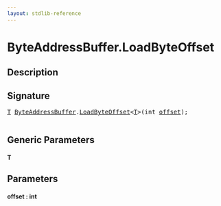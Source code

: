 ```yaml
---
layout: stdlib-reference
---
```


# ByteAddressBuffer\.LoadByteOffset

## Description





## Signature 

<pre>
<a href="loadbyteoffset-048.html#typeparam-T" class="code_type">T</a> <a href="index.html" class="code_type">ByteAddressBuffer</a>.<a href="loadbyteoffset-048.html">LoadByteOffset</a>&lt;<a href="loadbyteoffset-048.html#typeparam-T" class="code_type">T</a>&gt;(<span class="code_keyword">int</span> <a href="loadbyteoffset-048.html#decl-offset" class="code_param">offset</a>);

</pre>

## Generic Parameters

####  <a id="typeparam-T"></a>T

## Parameters

####  <a id="decl-offset"></a>offset  : int

